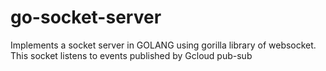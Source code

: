 # go-socket-server
Implements a socket server in GOLANG using gorilla library of websocket. This socket listens to events published by Gcloud pub-sub
